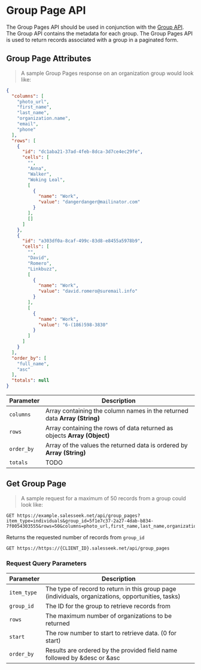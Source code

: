# Group Page API

The Group Pages API should be used in conjunction with the [Group API](#group-api). The Group API contains the metadata for each group. The Group Pages API is used to return records associated with a group in a paginated form.

## Group Page Attributes

> A sample Group Pages response on an organization group would look like:

```json
{
  "columns": [
    "photo_url",
    "first_name",
    "last_name",
    "organization.name",
    "email",
    "phone"
  ],
  "rows": [
    {
      "id": "dc1aba21-37ad-4feb-8dca-3d7ce4ec29fe",
      "cells": [
        "",
        "Anna",
        "Walker",
        "Woking Leal",
        [
          {
            "name": "Work",
            "value": "dangerdanger@mailinator.com"
          }
        ],
        []
      ]
    },
    {
      "id": "a303df0a-8caf-499c-83d8-e8455a5978b9",
      "cells": [
        "",
        "David",
        "Romero",
        "Linkbuzz",
        [
          {
            "name": "Work",
            "value": "david.romero@suremail.info"
          }
        ],
        [
          {
            "name": "Work",
            "value": "6-(186)598-3830"
          }
        ]
      ]
    }
  ],
  "order_by": [
    "full_name",
    "asc"
  ],
  "totals": null
}
```

Parameter |  Description
--------- | ------- 
`columns` | Array containing the column names in the returned data **Array (String)**
`rows` 	  | Array containing the rows of data returned as objects **Array (Object)**
`order_by` | Array of the values the returned data is ordered by **Array (String)**
`totals` | TODO


## Get Group Page

> A sample request for a maximum of 50 records from a group could look like: 

```http
GET https://example.salesseek.net/api/group_pages?item_type=individuals&group_id=5f1e7c37-2a27-4dab-b834-7f0054303555&rows=50&columns=photo_url,first_name,last_name,organization.name,email,phone,source&order_by=full_name%20asc
```

Returns the requested number of records from `group_id`

`GET https://https://{CLIENT_ID}.salesseek.net/api/group_pages`

### Request Query Parameters

Parameter |  Description
--------- | ------- 
`item_type` | The type of record to return in this group page (individuals, organizations, opportunities, tasks)
`group_id` |  The ID for the group to retrieve records from
`rows` | The maximum number of organizations to be returned
`start` | The row number to start to retrieve data. (0 for start)
`order_by` | Results are ordered by the provided field name followed by &desc or &asc